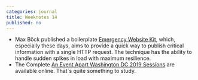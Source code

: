```yaml
---
categories: journal
title: Weeknotes 14
published: no
---
```

- Max Böck published a boilerplate [Emergency Website Kit](https://mxb.dev/blog/emergency-website-kit/), which, especially these days, aims to provide a quick way to publish critical information with a single HTTP request. The technique has the ability to handle sudden spikes in load with maximum resilience.
- The Complete [An Event Apart Washington DC 2019 Sessions](https://aneventapart.com/news/post/the-complete-aea-dc-2019-now-online) are available online. That´s quite something to study.